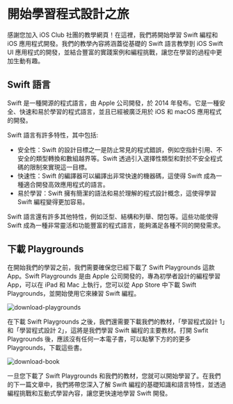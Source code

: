 # 開始學習程式設計之旅

感謝您加入 iOS Club 社團的教學網頁！在這裡，我們將開始學習 Swift 編程和 iOS 應用程式開發。我們的教學內容將涵蓋從基礎的 Swift 語言教學到 iOS Swift UI 應用程式的開發，並結合豐富的實踐案例和編程挑戰，讓您在學習的過程中更加生動有趣。

## Swift 語言

Swift 是一種開源的程式語言，由 Apple 公司開發，於 2014 年發布。它是一種安全、快速和易於學習的程式語言，並且已經被廣泛用於 iOS 和 macOS 應用程式的開發。

Swift 語言有許多特性，其中包括:

- 安全性：Swift 的設計目標之一是防止常見的程式錯誤，例如空指針引用、不安全的類型轉換和數組越界等。Swift 透過引入選擇性類型和對於不安全程式碼的限制來實現這一目標。
- 快速性：Swift 的編譯器可以編譯出非常快速的機器碼，這使得 Swift 成為一種適合開發高效應用程式的語言。
- 易於學習：Swift 擁有簡潔的語法和易於理解的程式設計概念，這使得學習 Swift 編程變得更加容易。

Swift 語言還有許多其他特性，例如泛型、結構和列舉、閉包等。這些功能使得 Swift 成為一種非常靈活和功能豐富的程式語言，能夠滿足各種不同的開發需求。

## 下載 Playgrounds

在開始我們的學習之前，我們需要確保您已經下載了 Swift Playgrounds 這款 App。Swift Playgrounds 是由 Apple 公司開發的，專為初學者設計的編程學習 App，可以在 iPad 和 Mac 上執行，您可以從 App Store 中下載 Swift Playgrounds，並開始使用它來練習 Swift 編程。

![download-playgrounds](https://imagedelivery.net/cdkaXPuFls5qlrh3GM4hfA/acb6b94a-69c4-4f6e-a837-b88d4dcede00/public)

在下載 Swift Playgrounds 之後，我們還需要下載我們的教材，「學習程式設計 1」和「學習程式設計 2」，這將是我們學習 Swift 編程的主要教材。打開 Swfit Playgrounds 後，應該沒有任何一本電子書，可以點擊下方的的更多 Playgrounds，下載這些書。

![download-book](https://imagedelivery.net/cdkaXPuFls5qlrh3GM4hfA/4b35d528-bf2e-46bc-9dbc-ce809bcda600/public)

一旦您下載了 Swift Playgrounds 和我們的教材，您就可以開始學習了。在我們的下一篇文章中，我們將帶您深入了解 Swift 編程的基礎知識和語言特性，並透過編程挑戰和互動式學習內容，讓您更快速地學習 Swift 開發。
